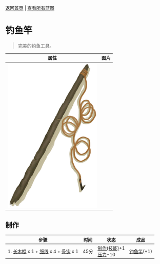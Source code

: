 [返回首页](index.md)   |  [查看所有蓝图](blueprint.md)
# 钓鱼竿  
> 完美的钓鱼工具。  
  
  属性  |   图片   
 ----  |  ----:   
   |  ![](Sprite/FishingRod.png)   
  
## 制作  
步骤  |  时间  |  状态  |  成品  
----  |  ----  |  ----  |  ----  
1. [长木棍](StickLong.md) x 1 + [细线](CordFiber.md) x 4 + [骨钩](HookBone.md) x 1  |  45分  |  [制作(技能)](Skill_Crafting.md)+1<br>[压力](Stress.md)-10  |  [钓鱼竿](FishingRod.md)(+1)  
